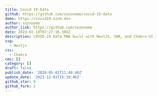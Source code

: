 ```yaml
---
title: Covid 19 Data
github: https://github.com/sozonome/covid-19-data
demo: https://covid19.sznm.dev
author: sozonome
author_link: https://github.com/sozonome
date: 2024-02-19T07:27:16.505Z
description: COVID-19 Data PWA built with NextJS, SWR, and Chakra-UI
ssg:
  - Nextjs
css:
  - Chakra
cms: []
category: []
draft: false
publish_date: '2020-05-02T11:44:46Z'
update_date: '2023-12-01T15:18:46Z'
github_star: 9
github_fork: 1
---
```

